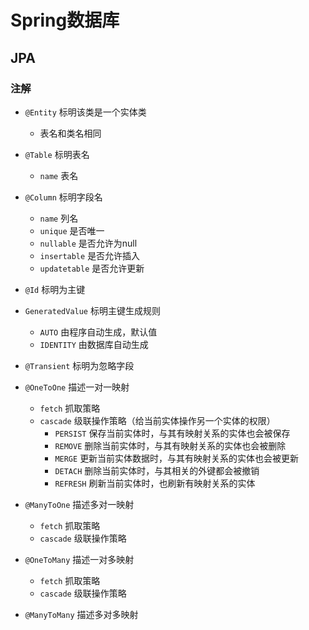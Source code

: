 


# Spring数据库


## JPA

### 注解
* `@Entity` 标明该类是一个实体类
	* 表名和类名相同
* `@Table`  标明表名
	* `name` 表名
* `@Column` 标明字段名
	* `name` 列名
	* `unique`  是否唯一
	* `nullable` 是否允许为null
	* `insertable` 是否允许插入
	* `updatetable` 是否允许更新
* `@Id`     标明为主键
* `GeneratedValue`  标明主键生成规则
	* `AUTO` 由程序自动生成，默认值
	* `IDENTITY` 由数据库自动生成
* `@Transient` 标明为忽略字段

* `@OneToOne` 描述一对一映射
	* `fetch` 抓取策略
	* `cascade` 级联操作策略（给当前实体操作另一个实体的权限）
		* `PERSIST` 保存当前实体时，与其有映射关系的实体也会被保存
		* `REMOVE` 删除当前实体时，与其有映射关系的实体也会被删除
		* `MERGE`  更新当前实体数据时，与其有映射关系的实体也会被更新
		* `DETACH` 删除当前实体时，与其相关的外键都会被撤销
		* `REFRESH` 刷新当前实体时，也刷新有映射关系的实体
* `@ManyToOne` 描述多对一映射
	* `fetch` 抓取策略
	* `cascade` 级联操作策略

* `@OneToMany` 描述一对多映射
	* `fetch` 抓取策略
	* `cascade` 级联操作策略

* `@ManyToMany` 描述多对多映射
